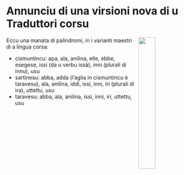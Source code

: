 # Annunciu di una virsioni nova di u Traduttori corsu

<img align="right" width="30%" src="/images/screenshot1.jpg">

Eccu una manata di palindromi, in i varianti maestri di a lingua corsa:

- cismuntincu: apa, ala, anilina, elle, ebbe, esegese, issi (da u verbu issà), inni (plurali di innu), usu
- sartinesu: abba, adda (l’aglia in cismuntincu è taravesu), ala, anilina, iddi, issi, inni, iri (plurali di ira), uttettu, usu
- taravesu: abba, ala, anilina, issi, inni, iri, uttettu, usu
